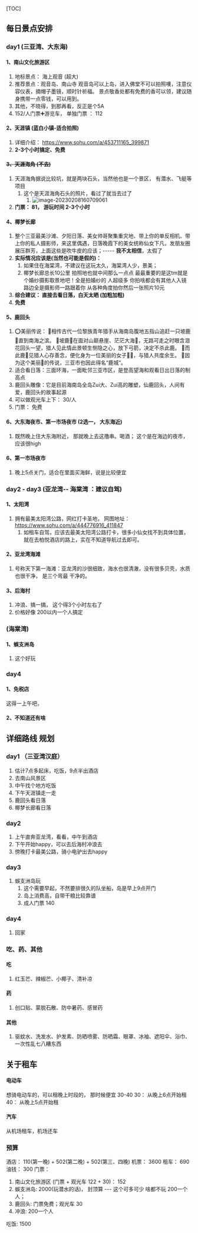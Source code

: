 [TOC]

## 每日景点安排

### day1 (三亚湾、大东海)

#### 1、南山文化旅游区

1. 地标景点： 海上观音 (超大)
2. 推荐景点：观音岛、南山寺
   观音岛可以上岛，进入佛堂不可以拍照噢，注意仪容仪表，摘帽子墨镜，顺时针祈福。
   景点敬香处都有免费的香可以领，建议随身携带一点零钱，可以用到。
3. 其他，不晓得，到那再看，反正是个5A
4. 152/人门票➕游览车， 单独门票 ： 112



#### 2、天涯镇  (蓝白小镇-适合拍照)

1. 详细介绍： https://www.sohu.com/a/453711165_399871
2. **2-3个小时搞定、免费**



#### ~~3、天涯海角  (不去)~~

1. 天涯海角据说比较坑，就是两块石头，当然他也是一个景区， 有潜水、飞艇等项目
   1. 这个是天涯海角石头的照片，看过了就当去过了
      1. ![image-20230208160709061](https://p.ipic.vip/42sr5i.png)
2. **门票： 81， 游玩时间  2-3个小时**



#### 4、椰梦长廊

1. 整个三亚最美沙滩、夕阳日落、美女帅哥聚集重灾地、带上你的单反相机、带上你的私人摄影师，来这里偶遇，日落晚霞下的美女统称仙女下凡，发朋友圈展压群芳，上面这些是吹牛皮的应该；-----   **我不太相信**，太假了
2. **实际情况应该是(当然也可能是假的)：** 
   1. 如果住在海棠湾，不建议在这玩太久，海棠湾人少，景美；
   2. 椰梦长廊总长10公里 拍照地也就中间那么一点点 最最重要的是这tm就是个婚纱摄影取景地吧！全是拍婚纱的 人超级多 你拍啥都会有其他人入镜 路边全是摄影师一路跟着你 从各种角度拍你然后一张照片10元
3. **综合建议：  直接去看日落，白天太晒 (加粗加粗)**
4. **免费**

#### 5、鹿回头

1. ⭕美丽传说：
   🔹相传古代一位黎族青年猎手从海南岛腹地五指山追赶一只坡鹿🦌直到南海之滨。
   🔹坡鹿🦌在面对山巅悬崖、茫茫大海🌊，无路可走之时眼含泪花回头一望，猎人见此情此景顿生恻隐之心，放下弓箭，决定不杀此鹿。
   🔹而此鹿🦌见猎人心存善念，便化身为一位美丽的女子💃🏻，与猎人共度余生。
   🔹因为这个美丽🌸的传说，三亚市也因此得名“鹿城”。
2. 适合看日落：三面环海，一面毗邻三亚市区，是登高望海和观看日出日落的制高点
3. 鹿回头雕像：它是目前海南岛全岛Zui大、Zui高的雕塑，仙鹿回头，人间有爱，鹿回头的故事起源
4. 可以做观光车上下：  30/人
5. 门票： 免费

#### 6、大东海夜市、第一市场夜市 (2选一， 大东海近)

1. 既然晚上住大东海附近， 那就晚上去这撸串。喝酒； 这个是在海边的夜市，应该很high

#### 6、第一市场夜市

1. 晚上5点关门，适合在里面买海鲜，说是比较便宜



### day2 - day3  (亚龙湾-- 海棠湾 ：建议自驾)



#### 1、**太阳湾**

1. 拥有最美太阳湾公路，网红打卡圣地， 网图地址： https://www.sohu.com/a/444776916_411847
   1. 如租车自驾，应该去最美太阳湾公路打卡，很多小仙女找不到具体位置，就在去柏悦酒店的路上，实在不知道导航过去即可。

#### 2、亚龙湾海滩

1. 号称天下第一海滩：亚龙湾的沙很细致，海水也很清澈，没有很多贝壳，水质也很干净， 是三个弯最 干净的。

#### 3、后海村

1. 冲浪、搞一搞， 这个得3个小时左右了
2. 价格好像 200以内一个人搞定

### (海棠湾)

#### 1、蜈支洲岛

1. 这个好玩



### day4 

#### 1、免税店

这得一上午吧，

#### 2、不知道还有啥





## 详细路线 规划

### day1   （三亚湾汉庭）

1. 估计7点多起床，吃饭，9点半出酒店
2. 去南山风景区
3. 中午找个地方吃饭
4. 下午天涯镇走一走
5. 鹿回头看日落
6. 椰梦长廊看日落

### day2  

1. 上午直奔亚龙湾，看看，中午到酒店
2. 下午开始happy，可以去后海村冲浪去
3. 傍晚打卡最美公路，骑小电驴出去happy

### day3

1. 蜈支洲岛玩
   1. 这个需要早起，不然要排很久的队坐船，岛是早上9点开门
   2. 岛上消费高，自带干粮比较靠谱
   3. 成人门票 140


### day4

1. 回家



### 吃、药、其他

#### 吃

1. 红玉芒、辣椒芒、小椰子、清补凉

#### 药

1. 创口贴、蒙脱石散、防中暑药、感冒药

#### 其他

1. 驱蚊水、洗发水、护发素、防晒喷雾、防晒霜、眼罩、冰袖、遮阳伞、浴巾、一次性乱七八糟东西



## 关于租车

#### 电动车

想骑电动车的，可以租晚上时段的， 那时候便宜 30-40
30： 从晚上6点开始租
40： 从晚上5点开始租

#### 汽车

从机场租车，机场还车



### 预算

酒店： 110(第一晚) + 502(第二晚) + 502(第三、四晚)
机票： 3600
租车： 690
油钱： 300
门票：

1. 南山文化旅游区 (门票 + 观光车 122 + 30)： 152 
2. 蜈支洲岛:  2000(玩潜水的话)， 封顶算  ---  这个可多可少     啥都不玩   200一个人；
3. 鹿回头: 门票免费；观光车 30
4. 冲浪:  200一个人

吃饭:   1500